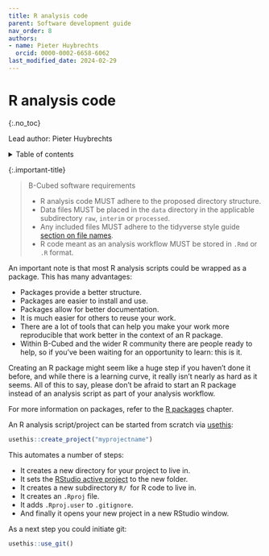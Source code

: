 ```yaml
---
title: R analysis code
parent: Software development guide
nav_order: 8
authors:
- name: Pieter Huybrechts
  orcid: 0000-0002-6658-6062
last_modified_date: 2024-02-29
---
```


# R analysis code
{:.no_toc}

Lead author: Pieter Huybrechts

<details closed markdown="block">
  <summary>
    Table of contents
  </summary>
  {:.text-delta}
- TOC
{:toc}
</details>

{:.important-title}
> B-Cubed software requirements
> 
> - R analysis code MUST adhere to the proposed directory structure.
> - Data files MUST be placed in the `data` directory in the applicable subdirectory `raw`, `interim` or `processed`.
> - Any included files MUST adhere to the tidyverse style guide [section on file names](https://style.tidyverse.org/files.html).
> - R code meant as an analysis workflow MUST be stored in `.Rmd` or `.R` format.

An important note is that most R analysis scripts could be wrapped as a package. This has many advantages:

- Packages provide a better structure.
- Packages are easier to install and use.
- Packages allow for better documentation.
- It is much easier for others to reuse your work.
- There are a lot of tools that can help you make your work more reproducible that work better in the context of an R package.
- Within B-Cubed and the wider R community there are people ready to help, so if you’ve been waiting for an opportunity to learn: this is it.

Creating an R package might seem like a huge step if you haven’t done it before, and while there is a learning curve, it really isn’t nearly as hard as it seems. All of this to say, please don’t be afraid to start an R package instead of an analysis script as part of your analysis workflow.

For more information on packages, refer to the [R packages](/dev-guide/r-packages/) chapter.

An R analysis script/project can be started from scratch via [usethis](https://usethis.r-lib.org/):


```r
usethis::create_project("myprojectname")
```

This automates a number of steps:

- It creates a new directory for your project to live in.
- It sets the [RStudio active project](/dev-guide/r/#rstudio-projects) to the new folder.
- It creates a new subdirectory `R/ `for R code to live in.
- It creates an `.Rproj` file.
- It adds `.Rproj.user` to `.gitignore`.
- And finally it opens your new project in a new RStudio window.

As a next step you could initiate git:

```r
usethis::use_git()
```
